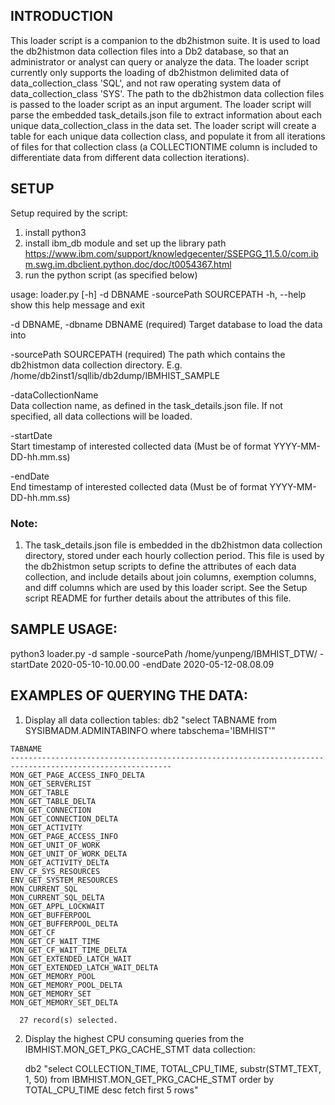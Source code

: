 ## INTRODUCTION
This loader script is a companion to the db2histmon suite. It is used to load the db2histmon data collection files into a Db2 database, so that an administrator or analyst can query or analyze the data. 
The loader script currently only supports the loading of db2histmon delimited data of data_collection_class 'SQL', and not raw operating system data of data_collection_class 'SYS'. 
The path to the db2histmon data collection files is passed to the loader script as an input argument. 
The loader script will parse the embedded task_details.json file to extract information about each unique data_collection_class in the data set. 
The loader script will create a table for each unique data collection class, and populate it from all iterations of files for that collection class (a COLLECTIONTIME column is included to differentiate data from different data collection iterations).

## SETUP
Setup required by the script:
1. install python3 
2. install ibm_db module and set up the library path
https://www.ibm.com/support/knowledgecenter/SSEPGG_11.5.0/com.ibm.swg.im.dbclient.python.doc/doc/t0054367.html
3. run the python script (as specified below)

usage: loader.py [-h] -d DBNAME -sourcePath SOURCEPATH
  -h, --help            show this help message and exit
  
  -d DBNAME, -dbname DBNAME (required)
                        Target database to load the data into
                        
  -sourcePath SOURCEPATH (required)
                        The path which contains the db2histmon data collection directory.
                        E.g. /home/db2inst1/sqllib/db2dump/IBMHIST_SAMPLE
                   
  -dataCollectionName   
                        Data collection name, as defined in the task_details.json file.
                        If not specified, all data collections will be loaded.

  -startDate           
                         Start timestamp of interested collected data
                        (Must be of format YYYY-MM-DD-hh.mm.ss)
			
  -endDate              
                        End timestamp of interested collected data 
                        (Must be of format YYYY-MM-DD-hh.mm.ss)
                        
### Note: 
1. The task_details.json file is embedded in the db2histmon data collection directory, stored under each hourly collection period. 
This file is used by the db2histmon setup scripts to define the attributes of each data collection, and include details about join columns, exemption columns, and diff columns which are used by this loader script. 
See the Setup script README for further details about the attributes of this file.

## SAMPLE USAGE:
python3 loader.py -d sample -sourcePath /home/yunpeng/IBMHIST_DTW/ -startDate 2020-05-10-10.00.00 -endDate 2020-05-12-08.08.09

## EXAMPLES OF QUERYING THE DATA:
1. Display all data collection tables:
   db2 "select TABNAME from SYSIBMADM.ADMINTABINFO where tabschema='IBMHIST'"
     
```
TABNAME                                                                                                                         
----------------------------------------------------------------------------------------------------------
MON_GET_PAGE_ACCESS_INFO_DELTA                                                                                                  
MON_GET_SERVERLIST                                                                                                              
MON_GET_TABLE                                                                                                                   
MON_GET_TABLE_DELTA                                                                                                             
MON_GET_CONNECTION                                                                                                              
MON_GET_CONNECTION_DELTA                                                                                                        
MON_GET_ACTIVITY                                                                                                                
MON_GET_PAGE_ACCESS_INFO                                                                                                        
MON_GET_UNIT_OF_WORK                                                                                                            
MON_GET_UNIT_OF_WORK_DELTA                                                                                                      
MON_GET_ACTIVITY_DELTA                                                                                                          
ENV_CF_SYS_RESOURCES                                                                                                            
ENV_GET_SYSTEM_RESOURCES                                                                                                        
MON_CURRENT_SQL                                                                                                                 
MON_CURRENT_SQL_DELTA                                                                                                           
MON_GET_APPL_LOCKWAIT                                                                                                           
MON_GET_BUFFERPOOL                                                                                                              
MON_GET_BUFFERPOOL_DELTA                                                                                                        
MON_GET_CF                                                                                                                      
MON_GET_CF_WAIT_TIME                                                                                                            
MON_GET_CF_WAIT_TIME_DELTA                                                                                                      
MON_GET_EXTENDED_LATCH_WAIT                                                                                                     
MON_GET_EXTENDED_LATCH_WAIT_DELTA                                                                                               
MON_GET_MEMORY_POOL                                                                                                             
MON_GET_MEMORY_POOL_DELTA                                                                                                       
MON_GET_MEMORY_SET                                                                                                              
MON_GET_MEMORY_SET_DELTA                                                                                                        

  27 record(s) selected.
```
  
2. Display the highest CPU consuming queries from the IBMHIST.MON_GET_PKG_CACHE_STMT data collection:
   
   db2 "select COLLECTION_TIME, TOTAL_CPU_TIME, substr(STMT_TEXT, 1, 50) from IBMHIST.MON_GET_PKG_CACHE_STMT order by TOTAL_CPU_TIME desc fetch first 5 rows"
   
